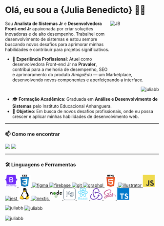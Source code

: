 # Olá, eu sou a {Julia Benedicto} 👩‍💻

<img align="right"  alt="JB" height="160" width="160" src="https://github.com/juliabb/juliabb/assets/68789655/570887a1-ebef-4892-a8a5-e318f0a411e7"> 


Sou **Analista de Sistemas Jr** e **Desenvolvedora Front-end Jr** apaixonada por criar soluções inovadoras e de alto desempenho. Trabalhei com desenvolvimento de sistemas e estou sempre buscando novos desafios para aprimorar minhas habilidades e contribuir para projetos significativos.


- 💼 **Experiência Profissional**: Atuei como desenvolvedora Front-end Jr na **Pravaler**, contribuí para a melhoria de desempenho, SEO e aprimoramento do produto *AmigoEdu* — um Marketplace, desenvolvendo novos componentes e aperfeiçoando a interface.
<p align="right"> <img src="https://komarev.com/ghpvc/?username=juliabb&base=2000&label=Visitantes&color=blueviolet&style=for-the-badge" alt="juliabb" /> </p>

- 🎓 **Formação Acadêmica**: Graduada em **Análise e Desenvolvimento de Sistemas** pelo Instituto Educacional Anhanguera.
- 🎯 **Objetivo**: Em busca de novos desafios profissionais, onde eu possa crescer e aplicar minhas habilidades de desenvolvimento web.

---

###  📫 Como me encontrar
<div>
 <a href="mailto:juliabenedicto@hotmail.com" target="_blank" rel="noreferrer"><img  aligh="center" src="https://img.shields.io/badge/-Outlook-0F6CBD?style=for-the-badge&logo=microsoftoutlook&logoColor=white""></a>
  <a href="https://www.linkedin.com/in/julia-benedicto/" target="_blank"><img  aligh="center" src="https://img.shields.io/badge/-LinkedIn-0a66c2?style=for-the-badge&logo=linkedin&logoColor=white" target="_blank"></a>
</div>

 ---

###  🛠 Linguagens e Ferramentas


<p align="left"> <a href="https://getbootstrap.com" target="_blank" rel="noreferrer"> <img src="https://raw.githubusercontent.com/devicons/devicon/master/icons/bootstrap/bootstrap-plain-wordmark.svg" alt="bootstrap" width="40" height="40"/> </a> <a href="https://www.w3schools.com/css/" target="_blank" rel="noreferrer"> <img src="https://raw.githubusercontent.com/devicons/devicon/master/icons/css3/css3-original-wordmark.svg" alt="css3" width="40" height="40"/> </a> <a href="https://www.figma.com/" target="_blank" rel="noreferrer"> <img src="https://www.vectorlogo.zone/logos/figma/figma-icon.svg" alt="figma" width="40" height="40"/> </a> <a href="https://firebase.google.com/" target="_blank" rel="noreferrer"> <img src="https://www.vectorlogo.zone/logos/firebase/firebase-icon.svg" alt="firebase" width="40" height="40"/> </a> <a href="https://git-scm.com/" target="_blank" rel="noreferrer"> <img src="https://www.vectorlogo.zone/logos/git-scm/git-scm-icon.svg" alt="git" width="40" height="40"/> </a> <a href="https://graphql.org" target="_blank" rel="noreferrer"> <img src="https://www.vectorlogo.zone/logos/graphql/graphql-icon.svg" alt="graphql" width="40" height="40"/> </a> <a href="https://www.w3.org/html/" target="_blank" rel="noreferrer"> <img src="https://raw.githubusercontent.com/devicons/devicon/master/icons/html5/html5-original-wordmark.svg" alt="html5" width="40" height="40"/> </a> <a href="https://www.adobe.com/in/products/illustrator.html" target="_blank" rel="noreferrer"> <img src="https://www.vectorlogo.zone/logos/adobe_illustrator/adobe_illustrator-icon.svg" alt="illustrator" width="40" height="40"/> </a> <a href="https://developer.mozilla.org/en-US/docs/Web/JavaScript" target="_blank" rel="noreferrer"> <img src="https://raw.githubusercontent.com/devicons/devicon/master/icons/javascript/javascript-original.svg" alt="javascript" width="40" height="40"/> </a> <a href="https://jestjs.io" target="_blank" rel="noreferrer"> <img src="https://www.vectorlogo.zone/logos/jestjsio/jestjsio-icon.svg" alt="jest" width="40" height="40"/> </a> <a href="https://www.linux.org/" target="_blank" rel="noreferrer"> <img src="https://raw.githubusercontent.com/devicons/devicon/master/icons/linux/linux-original.svg" alt="linux" width="40" height="40"/> </a> <a href="https://nextjs.org/" target="_blank" rel="noreferrer"> <img src="https://cdn.worldvectorlogo.com/logos/nextjs-2.svg" alt="nextjs" width="40" height="40"/> </a> <a href="https://nodejs.org" target="_blank" rel="noreferrer"> <img src="https://raw.githubusercontent.com/devicons/devicon/master/icons/nodejs/nodejs-original-wordmark.svg" alt="nodejs" width="40" height="40"/> </a> <a href="https://www.photoshop.com/en" target="_blank" rel="noreferrer"> <img src="https://raw.githubusercontent.com/devicons/devicon/master/icons/photoshop/photoshop-line.svg" alt="photoshop" width="40" height="40"/> </a> <a href="https://reactjs.org/" target="_blank" rel="noreferrer"> <img src="https://raw.githubusercontent.com/devicons/devicon/master/icons/react/react-original-wordmark.svg" alt="react" width="40" height="40"/> </a> <a href="https://redux.js.org" target="_blank" rel="noreferrer"> <img src="https://raw.githubusercontent.com/devicons/devicon/master/icons/redux/redux-original.svg" alt="redux" width="40" height="40"/> </a> <a href="https://sass-lang.com" target="_blank" rel="noreferrer"> <img src="https://raw.githubusercontent.com/devicons/devicon/master/icons/sass/sass-original.svg" alt="sass" width="40" height="40"/> </a> <a href="https://www.typescriptlang.org/" target="_blank" rel="noreferrer"> <img src="https://raw.githubusercontent.com/devicons/devicon/master/icons/typescript/typescript-original.svg" alt="typescript" width="40" height="40"/> </a> </p>

<p><img align="left" src="https://github-readme-stats.vercel.app/api/top-langs?username=juliabb&show_icons=true&locale=pt-br&layout=compact" alt="juliabb" /></p>

<p>&nbsp;<img align="center" src="https://github-readme-stats.vercel.app/api?username=juliabb&show_icons=true&locale=pt-br" alt="juliabb" /></p>

<p><img align="center" src="https://github-readme-streak-stats.herokuapp.com/?user=juliabb&locale=pt-br" alt="juliabb" /></p>





